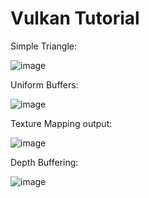 # Vulkan Tutorial

Simple Triangle:

![image](https://github.com/user-attachments/assets/3e607a42-8b11-4581-b2c2-cd387b6e473e)

Uniform Buffers:

![image](https://github.com/user-attachments/assets/02512015-baff-4cbb-a8a1-cb557e0113bd)


Texture Mapping output:

![image](https://github.com/user-attachments/assets/840afeb2-9c77-480f-8992-ea4471c47dcd)

Depth Buffering:

![image](https://github.com/user-attachments/assets/b8a62414-19c8-4274-bb9e-0fa41358786b)
